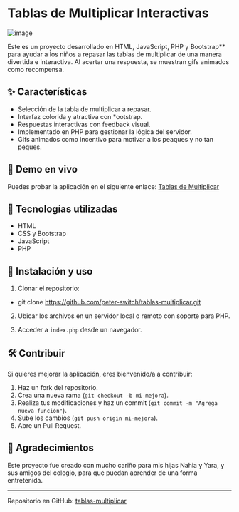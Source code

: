 # Tablas de Multiplicar Interactivas

![image](https://repository-images.githubusercontent.com/946046085/795f0246-24eb-468a-bd55-b393be9908d1)

Este es un proyecto desarrollado en HTML, JavaScript, PHP y Bootstrap\*\* para ayudar a los niños a repasar las tablas de multiplicar de una manera divertida e interactiva. Al acertar una respuesta, se muestran gifs animados como recompensa.

## ✨ Características

- Selección de la tabla de multiplicar a repasar.
- Interfaz colorida y atractiva con \*ootstrap.
- Respuestas interactivas con feedback visual.
- Implementado en PHP para gestionar la lógica del servidor.
- Gifs animados como incentivo para motivar a los peaques y no tan peques.

## 🚀 Demo en vivo

Puedes probar la aplicación en el siguiente enlace:
[Tablas de Multiplicar](https://rizos.pro/tablas/)

## 💪 Tecnologías utilizadas

- HTML
- CSS y Bootstrap
- JavaScript
- PHP

## 📂 Instalación y uso

1. Clonar el repositorio:

- git clone https://github.com/peter-switch/tablas-multiplicar.git

2. Ubicar los archivos en un servidor local o remoto con soporte para PHP.

3. Acceder a `index.php` desde un navegador.

## 🛠️ Contribuir

Si quieres mejorar la aplicación, eres bienvenido/a a contribuir:

1. Haz un fork del repositorio.
2. Crea una nueva rama (`git checkout -b mi-mejora`).
3. Realiza tus modificaciones y haz un commit (`git commit -m "Agrega nueva función"`).
4. Sube los cambios (`git push origin mi-mejora`).
5. Abre un Pull Request.

## 💛 Agradecimientos

Este proyecto fue creado con mucho cariño para mis hijas Nahia y Yara, y sus amigos del colegio, para que puedan aprender de una forma entretenida.

---

Repositorio en GitHub: [tablas-multiplicar](https://github.com/peter-switch/tablas-multiplicar.git)

